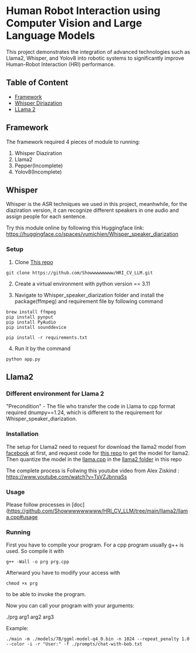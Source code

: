 # Human Robot Interaction using Computer Vision and Large Language Models
This project demonstrates the integration of advanced technologies such as Llama2, Whisper, and Yolov8 into robotic systems to significantly improve Human-Robot Interaction (HRI) performance.

## Table of Content 
* [Framework](#framework)
* [Whisper Diriazation](#whisper)
* [LLama 2](#llama2)


## Framework
The framework required 4 pieces of module to running:
1. Whisper Diaziration
2. Llama2
3. Pepper(Incomplete)
4. Yolov8(Incomplete)


## Whisper 
Whisper is the ASR techniques we used in this project, meanhwhile, for the diaziration version, it can recognize different speakers in one audio and assign people for each sentence. 

Try this module online by following this Huggingface link: https://huggingface.co/spaces/vumichien/Whisper_speaker_diarization 

### Setup

1. Clone [This repo](https://github.com/Showwwwwwwww/HRI_CV_LLM.git)
```
git clone https://github.com/Showwwwwwwww/HRI_CV_LLM.git
```

2. Create a virtual environment with python version == 3.11

3. Navigate to Whisper_speaker_diarization folder and install the package(ffmpeg) and requirement file by following command

```
brew install ffmpeg
pip install pynput
pip install PyAudio
pip install sounddevice
```

```
pip install -r requirements.txt
```

4. Run it by the command
```
python app.py
```


## Llama2
### Different environment for Llama 2
"Precondition" -  The file who transfer the code in Llama to cpp format required  dnumpy==1.24, which is different to the requirement for Whisper_speaker_diarization.  

### Installation
The setup for Llama2 need to request for download the llama2 model from [facebook](https://www.youtube.com/redirect?event=video_description&redir_token=QUFFLUhqbmxkY2pESDMxOWNqVHBlTU1TMVAtOVFpeVVnZ3xBQ3Jtc0tuT1RsX2ZQZFBjWEZlRDA4QWVUbFhvNzNQbDg3ejBuRzFoSTJCM1Jzcm4xM2pLVHBXRHQtaWJIRVJXNW1HLUw4NG9WQW5xTk9LWVR0aUJzNzlYRzdhakNldl9jREdVc1gxZjU0WGZuclhNSWlDRkdURQ&q=https%3A%2F%2Fai.meta.com%2Fresources%2Fmodels-and-libraries%2Fllama-downloads%2F&v=TsVZJbnnaSs) at first, and request code for [this repo](https://github.com/facebookresearch/llama) to get the model for llama2. Then quantize the model in the [llama.cpp](https://github.com/facebookresearch/llama) in the [llama2 folder](https://github.com/Showwwwwwwww/HRI_CV_LLM/tree/main/llama2/llama.cpp) in this repo

The complete process is Follwing this youtube video from Alex Ziskind : https://www.youtube.com/watch?v=TsVZJbnnaSs 

### Usage
Please follow processes in [doc](https://github.com/Showwwwwwwww/HRI_CV_LLM/tree/main/llama2/llama.cpp#usage 

### Running
First you have to compile your program. For a cpp program usually g++ is used. So compile it with
```
g++ -Wall -o prg prg.cpp
```
Afterward you have to modify your access with
```
chmod +x prg
```
to be able to invoke the program.

Now you can call your program with your arguments:

./prg arg1 arg2 arg3

Example:
```
./main -m ./models/7B/ggml-model-q4_0.bin -n 1024 --repeat_penalty 1.0 --color -i -r "User:" -f ./prompts/chat-with-bob.txt
```